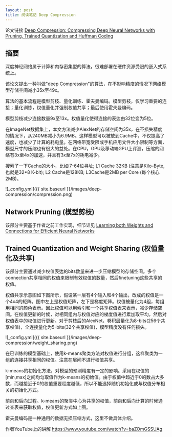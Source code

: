 ```yaml
---
layout: post
title: 阅读笔记 Deep Compression
---
```

论文链接 [Deep Compression: Compressing Deep Neural Networks with Pruning, Trained Quantization and Huffman Coding](http://arxiv.org/abs/1510.00149)

## 摘要
深度神经网络属于计算和内存密集型的算法，很难部署在硬件资源受限的嵌入式系统上。

该论文提出一种叫做"deep Compression"的算法，在不影响精度的情况下网络模型存储空间减小35x至49x。

算法的基本流程是模型剪枝、量化训练、霍夫曼编码。模型剪枝，仅学习重要的连接；量化训练，权值量化并强制权值共享；最后使用霍夫曼编码。

模型剪枝减少连接数量9x至13x。权值量化使得连接的表达由32位变为5位。

在ImageNet数据集上，本文方法减少AlexNet的存储空间为35x，在不损失精度的情况下，从240MB减小为6.9MB。这样模型可以被放到Cache中，不仅提高了速度，也减少了计算的耗电量。在网络带宽受限或手机应用文件大小限制等方面，模型尺寸的压缩也有很大的益处。在CPU，GPU及移动端GPU上评测，压缩的网络有3x至4x的加速，并且有3x至7x的耗电减少。

搜索了一下Cache的大小，比如i7-64位寻址; L1 Cache 32KB (注意是Kilo-Byte, 也就是32*8 K-bit); L2 Cache是128KB; L3Cache是2MB per Core (每个核心2MB)。

![_config.yml]({{ site.baseurl }}/images/deep-compression/compression.png)

## Network Pruning (模型剪枝)
该部分主要基于作者之前工作实现，细节详见 [Learning both Weights and Connections for Efficient Neural Networks](http://houwenbo87.github.io/prune-connections/)

## Trained Quantization and Weight Sharing (权值量化及共享)
该部分主要通过减少权值表达的bits数量来进一步压缩模型的存储空间。多个connection共享相同的权值来限制有效权值的数量，然后finetuning这些共享的权值。

权值共享示意图如下图所示，假设某一层有4个输入和4个输出，改成的权值是一个4x4的矩阵。图中左上是权值矩阵，左下是梯度矩阵。权值被量化为4组，每组用相同的颜色表示。因此权值可以用索引和一个共享权值表来表示，减少存储空间。在权值更新的时候，对相同组内与权值对应的梯度值进行累加取平均，然后对权值表中的权值进行更新。对于剪枝后的AlexNet，卷积层量化为8-bits(256个共享权值)，全连接量化为5-bits(32个共享权值)，模型精度没有任何损失。

![_config.yml]({{ site.baseurl }}/images/deep-compression/weight_sharing.png)

在已训练的模型基础上，使用k-means聚类方法对权值进行分组，这样聚类为一组的连接共享相同的权值。注意在层间不进行权值共享。

k-means的初始化方法，对模型的预测精度有一定的影响。采用在权值的[min,max]之间均匀取值作为k-means的初始值。由于权值中趋近于0的数占大多数，而越接近于0的权值重要程度越低，所以不能选择随机初始化或与权值分布相关的初始化方式。

前向和后向过程。k-means的聚类中心为共享的权值，前向和后向计算的时候通过查表来获取权值，权值更新方式如上图。

霍夫曼编码是一种通用的数据无损压缩方式，这里不做具体介绍。

作者YouTube上的讲解 https://www.youtube.com/watch?v=baZOmGSSUAg
